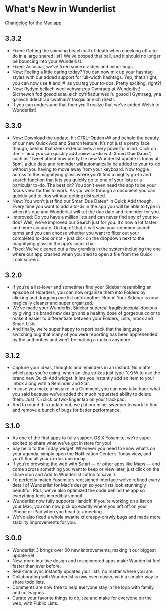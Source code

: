 # What's New in Wunderlist
Changelog for the Mac app.

## 3.3.2

  - Fixed: Getting the spinning beach ball of death when checking off a to-do in a large shared list? We’ve popped that ball, and it should no longer be bouncing into your Wunderlist.
  - Fixed: As usual, we’ve fixed some crashes and minor bugs.
  - New: Feeling a little daring today? You can now mix up your hashtag styles with our added support for full-width hashtags. Yep, that’s right, you can now use # and ＃ as you tag your to-dos. Pretty exciting, right?!
  - New: Rydym bellach wedi ychwanegu Cymraeg at Wunderlist! Sicrhewch fod gosodiadau eich cyfrifiadur wedi'u gosod i Gymraeg, yna gallwch ddechrau cwblhau'r tasgau ar eich rhestr.
  - If you can understand that then you’ll realize that we’ve added Welsh to Wunderlist!

## 3.3.0

  - New: Download the update, hit CTRL+Option+W and behold the beauty of our new Quick Add and Search feature. It’s not just a pretty face though, behind that sleek exterior lives a very powerful mind. Click on the ‘+’ and you can quickly add a new to-do with Smart Due Dates*, such as ‘Tweet about how pretty the new Wunderlist update is today at 5pm’, a due date and reminder will automatically be added to your to-do without you having to move away from your keyboard. Now toggle across to the magnifying glass where you’ll find a mighty go-to and search function that lets you quickly go to one of your lists or a particular to-do. The best bit? You don’t even need the app to be your focus view for this to work. As you work through a document you can quickly add to-dos without getting distracted.
  - New: You won’t just find our Smart Due Dates* in Quick Add though. Every time you want to add a to-do in the app you will be able to type in when it’s due and Wunderlist will set the due date and reminder for you.
  - Improved: Do you have a million lists and can never find any of your to-dos? Well, we’ve improved our Search just for you. It’s now a lot faster and more accurate. On top of that, it will save your common search terms and you can choose whether you want to filter out your completed to-dos or not - just click on the dropdown next to the magnifying glass in the app’s search bar.
  - Fixed: We’ve cleaned out a few gremlins in the system including the one where our app crashed when you tried to open a file from the Quick Look screen.

## 3.2.0

  - If you’re a list-lover and sometimes find your Sidebar resembling an episode of Hoarders, you can now organize them into Folders by clicking and dragging one list onto another. Boom! Your Sidebar is now magically cleaner and super organized.
  - We’ve made your Wunderlist Sidebar supercalifragilisticexpialidocious by giving it a brand new design and a healthy dose of gorgeous color to make it easier to differentiate between your Folders, Lists, Inbox and Smart Lists.
  - And finally, we’re super happy to report back that the language switching bug that many of you were reporting has been apprehended by the authorities and won’t be making a ruckus anymore.

## 3.1.2

  - Capture your ideas, thoughts and reminders in an instant. No matter which app you’re using, when an idea strikes just type ⌥⇧W to use the brand new Quick Add widget. It lets you instantly add an Item to your Inbox along with a Reminder and Star.
  - In case you make a mistake in a Comment, you can now take back what you said because we’ve added the much requested ability to delete them. Just ⌥+click or two-finger tap on your trackpad.
  - And to round this update out, we put our mine-sweeper to work to find and remove a bunch of bugs for better performance.

## 3.1.0

  - As one of the first apps to fully support OS X Yosemite, we’re super excited to share what we’ve got in store for you!
  - Say hello to the Today widget. Whenever you need to know what’s on your agenda, simply open the Notification Center’s Today view, and you’ll find all your to-dos due today.
  - If you’re browsing the web with Safari — or other apps like Maps  — and come across something you want to keep or view later, just click on the share icon and Add to Wunderlist button to save it.
  - To perfectly match Yosemite’s redesigned interface we’ve refined every detail of Wunderlist for Mac’s design so your lists look stunningly beautiful. Plus, we’ve also optimized the code behind the app so everything feels incredibly smooth.
  - Wunderlist now fully supports Handoff. If you’re working on a list on your Mac, you can now pick up exactly where you left off on your iPhone or iPad when you head to a meeting.
  - We’ve also fixed a whole swathe of creepy-crawly bugs and made more stability improvements for you.

## 3.0.0

  - Wunderlist 3 brings over 60 new improvements, making it our biggest update yet.
  - New, more intuitive design and reengineered apps make Wunderlist feel faster than ever before.
  - Real-time Sync instantly updates your lists, no matter where you are.
  - Collaborating with Wunderlist is now even easier, with a simpler way to share todo lists.
  - Comments are now free to help everyone stay in the loop with family and colleagues.
  - Curate your favorite things to do, see and make for everyone on the web, with Public Lists.
